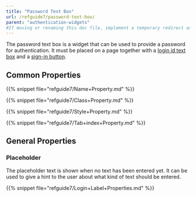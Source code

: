 ```yaml
---
title: "Password Text Box"
url: /refguide7/password-text-box/
parent: "authentication-widgets"
#If moving or renaming this doc file, implement a temporary redirect and let the respective team know they should update the URL in the product. See Mapping to Products for more details.
---
```


The password text box is a widget that can be used to provide a password for authentication. It must be placed on a page together with a [login id text box](/refguide7/login-id-text-box/) and a [sign-in button](/refguide7/sign-in-button/).

## Common Properties

{{% snippet file="refguide7/Name+Property.md" %}}

{{% snippet file="refguide7/Class+Property.md" %}}

{{% snippet file="refguide7/Style+Property.md" %}}

{{% snippet file="refguide7/Tab+index+Property.md" %}}

## General Properties

### Placeholder

The placeholder text is shown when no text has been entered yet. It can be used to give a hint to the user about what kind of text should be entered.

{{% snippet file="refguide7/Login+Label+Properties.md" %}}
